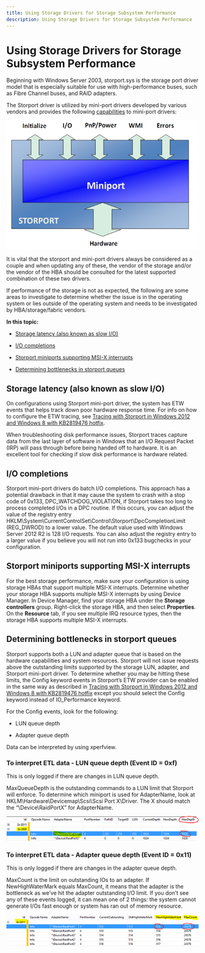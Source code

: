 ```yaml
---
title: Using Storage Drivers for Storage Subsystem Performance
description: Using Storage Drivers for Storage Subsystem Performance
---
```


# Using Storage Drivers for Storage Subsystem Performance


Beginning with Windows Server 2003, storport.sys is the storage port driver model that is especially suitable for use with high-performance buses, such as Fibre Channel buses, and RAID adapters.

The Storport driver is utilized by mini-port drivers developed by various vendors and provides the following [capabilities](http://msdn.microsoft.com/library/windows/hardware/ff551359.aspx) to mini-port drivers:

![storage drivers](../media/performance-tuning/perftune-guide-storage-drivers.png)

It is vital that the storport and mini-port drivers always be considered as a couple and when updating any of these, the vendor of the storage and/or the vendor of the HBA should be consulted for the latest supported combination of these two drivers.

If performance of the storage is not as expected, the following are some areas to investigate to determine whether the issue is in the operating system or lies outside of the operating system and needs to be investigated by HBA/storage/fabric vendors.

**In this topic:**

-   [Storage latency (also known as slow I/O)](#latency)

-   [I/O completions](#iocomp)

-   [Storport miniports supporting MSI-X interrupts](#msix)

-   [Determining bottlenecks in storport queues](#queues)

## <a href="" id="latency"></a>Storage latency (also known as slow I/O)


On configurations using Storport mini-port driver, the system has ETW events that helps track down poor hardware response time. For info on how to configure the ETW tracing, see [Tracing with Storport in Windows 2012 and Windows 8 with KB2819476 hotfix](http://blogs.technet.com/b/askcore/archive/2013/04/25/tracing-with-storport-in-windows-2012-and-windows-8-with-kb2819476-hotfix.aspx).

When troubleshooting disk performance issues, Storport traces capture data from the last layer of software in Windows that an I/O Request Packet (IRP) will pass through before being handed off to hardware. It is an excellent tool for checking if slow disk performance is hardware related.

## <a href="" id="iocomp"></a>I/O completions


Storport mini-port drivers do batch I/O completions. This approach has a potential drawback in that it may cause the system to crash with a stop code of 0x133, DPC\_WATCHDOG\_VIOLATION, if Storport takes too long to process completed I/Os in a DPC routine. If this occurs, you can adjust the value of the registry entry HKLM\\System\\CurrentControlSet\\Control\\Storport\\DpcCompletionLimit (REG\_DWROD) to a lower value. The default value used with Windows Server 2012 R2 is 128 I/O requests. You can also adjust the registry entry to a larger value if you believe you will not run into 0x133 bugchecks in your configuration.

## <a href="" id="msix"></a>Storport miniports supporting MSI-X interrupts


For the best storage performance, make sure your configuration is using storage HBAs that support multiple MSI-X interrupts. Determine whether your storage HBA supports multiple MSI-X interrupts by using Device Manager. In Device Manager, find your storage HBA under the **Storage controllers** group. Right-click the storage HBA, and then select **Properties**. On the **Resource** tab, if you see multiple IRQ resource types, then the storage HBA supports multiple MSI-X interrupts.

## <a href="" id="queues"></a>Determining bottlenecks in storport queues


Storport supports both a LUN and adapter queue that is based on the hardware capabilities and system resources. Storport will not issue requests above the outstanding limits supported by the storage LUN, adapter, and Storport mini-port driver. To determine whether you may be hitting these limits, the Config keyword events in Storport’s ETW provider can be enabled in the same way as described in [Tracing with Storport in Windows 2012 and Windows 8 with KB2819476 hotfix](http://blogs.technet.com/b/askcore/archive/2013/04/25/tracing-with-storport-in-windows-2012-and-windows-8-with-kb2819476-hotfix.aspx) except you should select the Config keyword instead of IO\_Performance keyword.

For the Config events, look for the following:

-   LUN queue depth

-   Adapter queue depth

Data can be interpreted by using xperfview.

### To interpret ETL data - LUN queue depth (Event ID = 0xf)

This is only logged if there are changes in LUN queue depth.

MaxQueueDepth is the outstanding commands to a LUN limit that Storport will enforce. To determine which miniport is used for AdapterName, look at HKLM\\Hardware\\Devicemap\\Scsi\\Scsi Port X\\Driver. The X should match the “\\Device\\RaidPortX” for AdapterName.

![lun queue depth](../media/performance-tuning/perftune-guide-storport-etw-lunqueue.png)

### To interpret ETL data - Adapter queue depth (Event ID = 0x11)

This is only logged if there are changes in the adapter queue depth.

MaxCount is the limit on outstanding IOs to an adapter. If NewHighWaterMark equals MaxCount, it means that the adapter is the bottleneck as we’ve hit the adapter outstanding I/O limit. If you don’t see any of these events logged, it can mean one of 2 things: the system cannot generate I/Os fast enough or system has ran out of memory resource.

![adapter queue](../media/performance-tuning/perftune-guide-storport-etw-adapterqueue.png)
